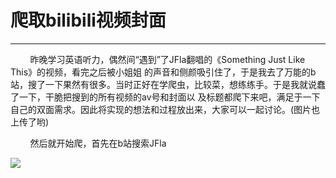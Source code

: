 <h1><b>爬取bilibili视频封面</b></h1>
<hr/>
<p>&nbsp;&nbsp;&nbsp;&nbsp;&nbsp;&nbsp;&nbsp;&nbsp;昨晚学习英语听力，偶然间“遇到”了JFla翻唱的《Something Just Like This》的视频，看完之后被小姐姐
的声音和侧颜吸引住了，于是我去了万能的b站，搜了一下果然有很多。当时正好在学爬虫，比较菜，想练练手。于是我就说蠢了一下，干脆把搜到的所有视频的av号和封面以
及标题都爬下来吧，满足于一下自己的双面需求。因此将实现的想法和过程放出来，大家可以一起讨论。(图片也上传了哟)</p>
<p>&nbsp;&nbsp;&nbsp;&nbsp;&nbsp;&nbsp;&nbsp;&nbsp;然后就开始爬，首先在b站搜索JFla</p>
<img src="G:/Learning/html_learn/code/claw_film/bilibili/bilibili_pic/JFla/blog/1.png" />
